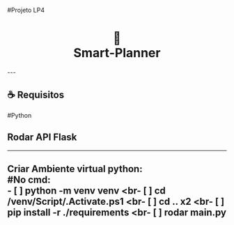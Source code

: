 #Projeto LP4
<h1 align="center">
📱<br>Smart-Planner
</h1>
---

## ☕ Requisitos
  #Python 

## Rodar API Flask
---

Criar Ambiente virtual python:<br>
  #No cmd:
    <br>- [ ] python -m venv venv
    <br- [ ] cd /venv/Script/.Activate.ps1
    <br- [ ] cd .. x2
    <br- [ ] pip install -r ./requirements
  <br- [ ] rodar main.py
---
